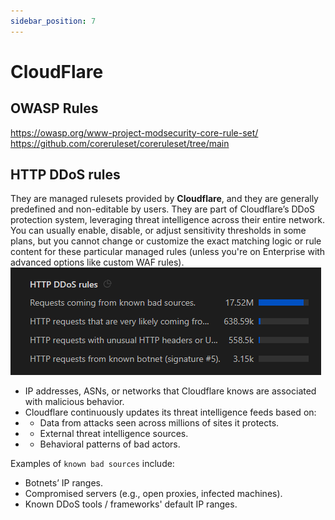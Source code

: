 ```yaml
---
sidebar_position: 7
---
```

# CloudFlare
## OWASP Rules
https://owasp.org/www-project-modsecurity-core-rule-set/
https://github.com/coreruleset/coreruleset/tree/main

## HTTP DDoS rules
They are managed rulesets provided by **Cloudflare**, and they are generally predefined and non-editable by users. They are part of Cloudflare’s DDoS protection system, leveraging threat intelligence across their entire network. You can usually enable, disable, or adjust sensitivity thresholds in some plans, but you cannot change or customize the exact matching logic or rule content for these particular managed rules (unless you're on Enterprise with advanced options like custom WAF rules).
![alt text](./img/cf_http-ddos-rules.png)
- IP addresses, ASNs, or networks that Cloudflare knows are associated with malicious behavior.
- Cloudflare continuously updates its threat intelligence feeds based on:
- - Data from attacks seen across millions of sites it protects.
- - External threat intelligence sources.
- - Behavioral patterns of bad actors.

Examples of `known bad sources` include:
- Botnets’ IP ranges.
- Compromised servers (e.g., open proxies, infected machines).
- Known DDoS tools / frameworks' default IP ranges.